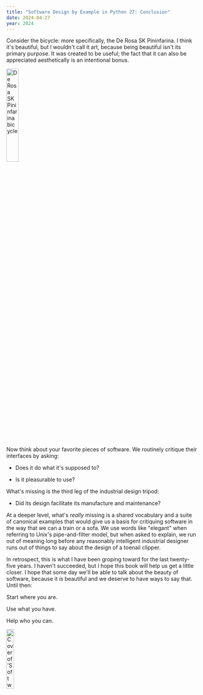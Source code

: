 ```yaml
---
title: "Software Design by Example in Python 27: Conclusion"
date: 2024-04-27
year: 2024
---
```


Consider the bicycle:
more specifically,
the De Rosa SK Pininfarina.
I think it's beautiful,
but I wouldn't call it art,
because being beautiful isn't its primary purpose.
It was created to be useful;
the fact that it can also be appreciated aesthetically is an intentional bonus.

<img class="centered" src="{{'/sdxpy/finale/derosa.jpg' | relative_url}}" alt="De Rosa SK Pininfarina bicycle" width="25%"/>

Now think about your favorite pieces of software.
We routinely critique their interfaces by asking:

- Does it do what it's supposed to?

- Is it pleasurable to use?

What's missing is the third leg of the industrial design tripod:

- Did its design facilitate its manufacture and maintenance?

At a deeper level,
what's *really* missing is a shared vocabulary
and a suite of canonical examples
that would give us a basis for critiquing software
in the way that we can a train or a sofa.
We use words like "elegant" when referring to Unix's pipe-and-filter model,
but when asked to explain,
we run out of meaning long before any reasonably intelligent industrial designer
runs out of things to say about the design of a toenail clipper.

In retrospect,
this is what I have been groping toward for the last twenty-five years.
I haven't succeeded,
but I hope this book will help us get a little closer.
I hope that some day we'll be able to talk about the beauty of software,
because it *is* beautiful and we deserve to have ways to say that.
Until then:

<div class="center">
<p>Start where you are.</p>
<p>Use what you have.</p>
<p>Help who you can.</p>
</div>

<a href="https://www.routledge.com/Software-Design-by-Example-A-Tool-Based-Introduction-with-Python/Wilson/p/book/9781032725215"><img src="{{'/sdxpy/sdxpy-cover.png' | relative_url}}" alt="Cover of 'Software Design by Example'" width="20%" class="centered">
</a>
